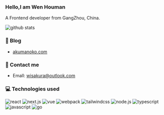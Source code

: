 

### Hello,I am Wen Houman

A Frontend developer from GangZhou, China.

<picture decoding="async" loading="lazy">
  <source media="(prefers-color-scheme: light)" srcset="https://pixel-profile.vercel.app/api/github-stats?username=sakurawen&screen_effect=false&background=linear-gradient(to%20bottom%20right%2C%20%23d3dee8%2C%20%23a9b5dd)">
  <source media="(prefers-color-scheme: dark)" srcset="https://pixel-profile.vercel.app/api/github-stats?username=sakurawen&screen_effect=true&background=linear-gradient(to%20bottom%20right%2C%20%23d3dee8%2C%20%23a9b5dd)">
  <img alt="github stats" src="https://pixel-profile.vercel.app/api/github-stats?username=sakurawenn&screen_effect=false&background=linear-gradient(to%20bottom%20right%2C%20%2374dcc4%2C%20%234597e9)">
</picture>

### 🏡  Blog

- [akumanoko.com](https://www.akumanoko.com/)


###  📮 Contact me

- Emall: wisakura@outlook.com


### 💻 Technologies used

![react](https://img.shields.io/badge/React-20232A?style=for-the-badge&logo=react&logoColor=61DAFB) ![next.js](https://img.shields.io/badge/next.js-000000?style=for-the-badge&logo=nextdotjs&logoColor=white) ![vue](https://img.shields.io/badge/Vue.js-35495E?style=for-the-badge&logo=vuedotjs&logoColor=4FC08D ) ![webpack](https://img.shields.io/badge/Webpack-8DD6F9?style=for-the-badge&logo=Webpack&logoColor=white) ![tailwindcss](https://img.shields.io/badge/Tailwind_CSS-38B2AC?style=for-the-badge&logo=tailwind-css&logoColor=white) ![node.js](https://img.shields.io/badge/Node.js-339933?style=for-the-badge&logo=nodedotjs&logoColor=white) ![typescript](https://img.shields.io/badge/TypeScript-007ACC?style=for-the-badge&logo=typescript&logoColor=white ) ![javascript](https://img.shields.io/badge/JavaScript-323330?style=for-the-badge&logo=javascript&logoColor=F7DF1E) ![go](https://img.shields.io/badge/Go-00ADD8?style=for-the-badge&logo=go&logoColor=white)





